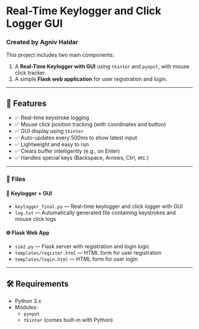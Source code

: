 # Real-Time Keylogger and Click Logger GUI

### Created by **Agniv Haldar**

This project includes two main components:
1. A **Real-Time Keylogger with GUI** using `tkinter` and `pynput`, with mouse click tracker.
2. A simple **Flask web application** for user registration and login.

---

## 🚀 Features

- ✅ Real-time keystroke logging
- ✅ Mouse click position tracking (with coordinates and button)
- ✅ GUI display using `tkinter`
- ✅ Auto-updates every 500ms to show latest input
- ✅ Lightweight and easy to run
- ✅ Clears buffer intelligently (e.g., on Enter)
- ✅ Handles special keys (Backspace, Arrows, Ctrl, etc.)

---

### 📂 Files

#### 🧩 Keylogger + GUI
- `keylogger_final.py` — Real-time keylogger and click logger with GUI
- `log.txt` — Automatically generated file containing keystrokes and mouse click logs

#### 🌐 Flask Web App
- `sim2.py` — Flask server with registration and login logic
- `templates/register.html` — HTML form for user registration
- `templates/login.html` — HTML form for user login

---

## 🛠️ Requirements

- Python 3.x
- Modules:
  - `pynput`
  - `tkinter` (comes built-in with Python)

